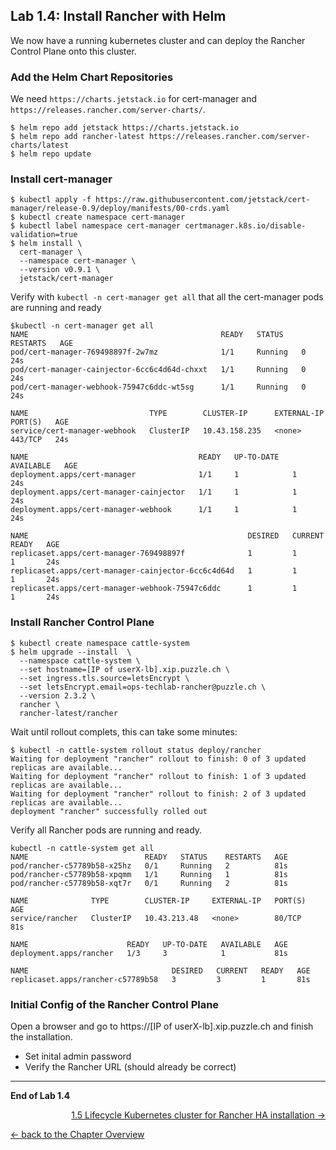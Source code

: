 ## Lab 1.4: Install Rancher with Helm

We now have a running kubernetes cluster and can deploy the Rancher Control Plane onto this cluster.

### Add the Helm Chart Repositories

We need `https://charts.jetstack.io` for cert-manager and `https://releases.rancher.com/server-charts/`.

```
$ helm repo add jetstack https://charts.jetstack.io
$ helm repo add rancher-latest https://releases.rancher.com/server-charts/latest
$ helm repo update
```

### Install cert-manager

```
$ kubectl apply -f https://raw.githubusercontent.com/jetstack/cert-manager/release-0.9/deploy/manifests/00-crds.yaml
$ kubectl create namespace cert-manager
$ kubectl label namespace cert-manager certmanager.k8s.io/disable-validation=true
$ helm install \
  cert-manager \
  --namespace cert-manager \
  --version v0.9.1 \
  jetstack/cert-manager
```

Verify with `kubectl -n cert-manager get all` that all the cert-manager pods are running and ready

```
$kubectl -n cert-manager get all
NAME                                           READY   STATUS    RESTARTS   AGE
pod/cert-manager-769498897f-2w7mz              1/1     Running   0          24s
pod/cert-manager-cainjector-6cc6c4d64d-chxxt   1/1     Running   0          24s
pod/cert-manager-webhook-75947c6ddc-wt5sg      1/1     Running   0          24s

NAME                           TYPE        CLUSTER-IP      EXTERNAL-IP   PORT(S)   AGE
service/cert-manager-webhook   ClusterIP   10.43.158.235   <none>        443/TCP   24s

NAME                                      READY   UP-TO-DATE   AVAILABLE   AGE
deployment.apps/cert-manager              1/1     1            1           24s
deployment.apps/cert-manager-cainjector   1/1     1            1           24s
deployment.apps/cert-manager-webhook      1/1     1            1           24s

NAME                                                 DESIRED   CURRENT   READY   AGE
replicaset.apps/cert-manager-769498897f              1         1         1       24s
replicaset.apps/cert-manager-cainjector-6cc6c4d64d   1         1         1       24s
replicaset.apps/cert-manager-webhook-75947c6ddc      1         1         1       24s
```



### Install Rancher Control Plane

```
$ kubectl create namespace cattle-system
$ helm upgrade --install  \
  --namespace cattle-system \
  --set hostname=[IP of userX-lb].xip.puzzle.ch \
  --set ingress.tls.source=letsEncrypt \
  --set letsEncrypt.email=ops-techlab-rancher@puzzle.ch \
  --version 2.3.2 \
  rancher \
  rancher-latest/rancher

```

Wait until rollout complets, this can take some minutes:

```
$ kubectl -n cattle-system rollout status deploy/rancher
Waiting for deployment "rancher" rollout to finish: 0 of 3 updated replicas are available...
Waiting for deployment "rancher" rollout to finish: 1 of 3 updated replicas are available...
Waiting for deployment "rancher" rollout to finish: 2 of 3 updated replicas are available...
deployment "rancher" successfully rolled out
```

Verify all Rancher pods are running and ready.

```
kubectl -n cattle-system get all
NAME                          READY   STATUS    RESTARTS   AGE
pod/rancher-c57789b58-x25hz   0/1     Running   2          81s
pod/rancher-c57789b58-xpqmm   1/1     Running   1          81s
pod/rancher-c57789b58-xqt7r   0/1     Running   2          81s

NAME              TYPE        CLUSTER-IP     EXTERNAL-IP   PORT(S)   AGE
service/rancher   ClusterIP   10.43.213.48   <none>        80/TCP    81s

NAME                      READY   UP-TO-DATE   AVAILABLE   AGE
deployment.apps/rancher   1/3     3            1           81s

NAME                                DESIRED   CURRENT   READY   AGE
replicaset.apps/rancher-c57789b58   3         3         1       81s
```

### Initial Config of the Rancher Control Plane

Open a browser and go to https://[IP of userX-lb].xip.puzzle.ch and finish the installation.

* Set inital admin password
* Verify the Rancher URL (should already be correct)


---

**End of Lab 1.4**

<p width="100px" align="right"><a href="15_lifecyclerke.md.md">1.5 Lifecycle Kubernetes cluster for Rancher HA installation →</a></p>

[← back to the Chapter Overview](10_rancher.md)
